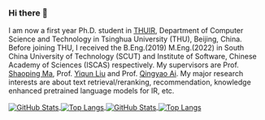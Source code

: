 ### Hi there 👋 
I am now a first year Ph.D. student in [THUIR](http://ai.thuir.cn/), Department of Computer Science and Technology in Tsinghua University (THU), Beijing, China. Before joining THU, I received the B.Eng.(2019) M.Eng.(2022) in South China University of Technology (SCUT) and Institute of Software, Chinese Academy of Sciences (ISCAS) respectively.
My supervisors are Prof. [Shaoping Ma](http://www.thuir.cn/group/~msp/), Prof. [Yiqun Liu](http://www.thuir.cn/group/~YQLiu/) and Prof. [Qingyao Ai](https://ir.aiqingyao.org/home). My major research interests are about text retrieval/reranking, recommendation, knowledge enhanced pretrained language models for IR, etc.

<!--
**Deriq-Qian-Dong/Deriq-Qian-Dong** is a ✨ _special_ ✨ repository because its `README.md` (this file) appears on your GitHub profile.

Here are some ideas to get you started:

- 🔭 I’m currently working on ...
- 🌱 I’m currently learning ...
- 👯 I’m looking to collaborate on ...
- 🤔 I’m looking for help with ...
- 💬 Ask me about ...
- 📫 How to reach me: ...
- 😄 Pronouns: ...
- ⚡ Fun fact: ...
-->

<a href="https://github.com/Deriq-Qian-Dong">
  <img align="center" alt="GitHub Stats" src="https://github-readme-stats.vercel.app/api?username=Deriq-Qian-Dong&show_icons=true&include_all_commits=true" />
</a>

<a href="https://github.com/Deriq-Qian-Dong">
  <img align="center" alt="Top Langs" src="https://github-readme-stats.vercel.app/api/top-langs/?username=Deriq-Qian-Dong&hide=java,javascript,html&layout=compact&langs_count=6&exclude_repo=undergrad" />
</a>

<a href="https://github.com/Deriq-Qian-Dong">
  <img align="center" alt="GitHub Stats" src="https://github-readme-stats.vercel.app/api?username=Deriq-Qian-Dong&show_icons=true&include_all_commits=true" />
</a>

<a href="https://github.com/Deriq-Qian-Dong">
  <img align="center" alt="Top Langs" src="https://github-readme-stats.vercel.app/api/top-langs/?username=Deriq-Qian-Dong&hide=java,javascript,html&layout=compact&langs_count=6&exclude_repo=undergrad" />
</a>

